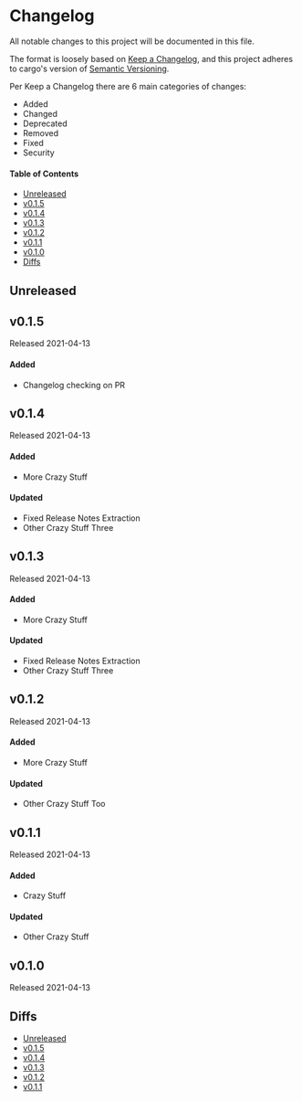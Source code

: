 # Changelog

All notable changes to this project will be documented in this file.

The format is loosely based on [Keep a Changelog](https://keepachangelog.com/en/1.0.0/),
and this project adheres to cargo's version of [Semantic Versioning](https://doc.rust-lang.org/cargo/reference/semver.html).

Per Keep a Changelog there are 6 main categories of changes:
- Added
- Changed
- Deprecated
- Removed
- Fixed
- Security

#### Table of Contents

- [Unreleased](#unreleased)
- [v0.1.5](#v015)
- [v0.1.4](#v014)
- [v0.1.3](#v013)
- [v0.1.2](#v012)
- [v0.1.1](#v011)
- [v0.1.0](#v010)
- [Diffs](#diffs)

## Unreleased

## v0.1.5

Released 2021-04-13

#### Added
- Changelog checking on PR

## v0.1.4

Released 2021-04-13

#### Added
- More Crazy Stuff

#### Updated
- Fixed Release Notes Extraction
- Other Crazy Stuff Three

## v0.1.3

Released 2021-04-13

#### Added
- More Crazy Stuff

#### Updated
- Fixed Release Notes Extraction
- Other Crazy Stuff Three

## v0.1.2

Released 2021-04-13

#### Added
- More Crazy Stuff

#### Updated
- Other Crazy Stuff Too

## v0.1.1

Released 2021-04-13

#### Added
- Crazy Stuff

#### Updated
- Other Crazy Stuff

## v0.1.0

Released 2021-04-13

## Diffs

- [Unreleased](https://github.com/cwfitzgerald/generate-test2/compare/v0.1.5...HEAD)
- [v0.1.5](https://github.com/cwfitzgerald/generate-test2/compare/v0.1.4...v0.1.5)
- [v0.1.4](https://github.com/cwfitzgerald/generate-test2/compare/v0.1.3...v0.1.4)
- [v0.1.3](https://github.com/cwfitzgerald/generate-test2/compare/v0.1.2...v0.1.3)
- [v0.1.2](https://github.com/cwfitzgerald/generate-test2/compare/v0.1.1...v0.1.2)
- [v0.1.1](https://github.com/cwfitzgerald/generate-test2/compare/v0.1.0...v0.1.1)

